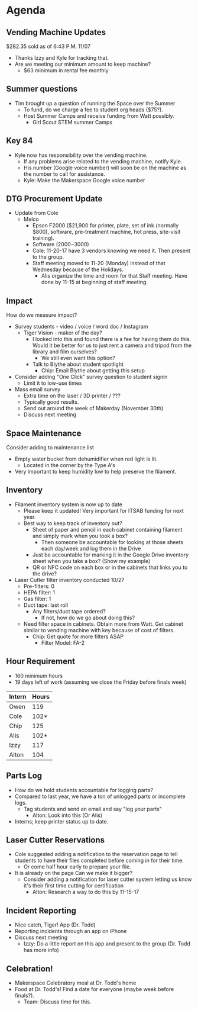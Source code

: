 # Agenda

## Vending Machine Updates
$282.35 sold as of 6:43 P.M. 11/07
- Thanks Izzy and Kyle for tracking that.
- Are we meeting our minimum amount to keep machine?
  - $63 minimum in rental fee monthly

## Summer questions
- Tim brought up a question of running the Space over the Summer
  - To fund, do we charge a fee to student org heads ($75?).
  - Host Summer Camps and receive funding from Watt possibly.
    - Girl Scout STEM summer Camps

## Key 84
- Kyle now has responsibility over the vending machine.
  - If any problems arise related to the vending machine, notify Kyle.
  - His number (Google voice number) will soon be on the machine as the number to call for assistance.
  - Kyle: Make the Makerspace Google voice number

## DTG Procurement Update
- Update from Cole
  - Melco
    - Epson F2000 ($21,900 for printer, plate, set of ink (normally $800), software, pre-treatment machine, hot press, site-visit training).
    - Software ($2000-$3000)
    - Cole: 11-20-17 have 3 vendors knowing we need it. Then present to the group.
    - Staff meeting moved to 11-20 (Monday) instead of that Wednesday because of the Holidays.
      - Alis organize the time and room for that Staff meeting. Have done by 11-15 at beginning of staff meeting.

## Impact
How do we measure impact?
- Survey students - video / voice / word doc / Instagram
    - Tiger Vision - maker of the day?
      - I looked into this and found there is a fee for having them do this. Would it be better for us to just rent a camera and tripod from the library and film ourselves?
        - We still even want this option?
      - Talk to Blythe about student spotlight
        - Chip: Email Blythe about getting this setup
- Consider adding "One Click" survey question to student signin
    - Limit it to low-use times
- Mass email survey
    - Extra time on the laser / 3D printer / ???
    - Typically good results.
    - Send out around the week of Makerday (November 30th)
    - Discuss next meeting


## Space Maintenance
Consider adding to maintenance list
- Empty water bucket from dehumidifier when red light is lit.
  - Located in the corner by the Type A's
- Very important to keep humidity low to help preserve the filament.


## Inventory
- Filament inventory system is now up to date
  - Please keep it updated! Very important for ITSAB funding for next year.
  - Best way to keep track of inventory out?
    - Sheet of paper and pencil in each cabinet containing filament and simply mark when you took a box?
      - Then someone be accountable for looking at those sheets each day/week and log them in the Drive
    - Just be accountable for marking it in the Google Drive inventory sheet when you take a box? (Show my example)
    - QR or NFC code on each box or in the cabinets that links you to the drive?
- Laser Cutter filter inventory conducted 10/27
  - Pre-filters: 0
  - HEPA filter: 1
  - Gas filter: 1
  - Duct tape: last roll
    - Any filters/duct tape ordered?
      - If not, how do we go about doing this?
  - Need filter space in cabinets. Obtain more from Watt. Get cabinet similar to vending machine with key because of cost of filters.
      - Chip: Get quote for more filters ASAP
        - Filter Model: FA-2

## Hour Requirement
- 160 minimum hours
- 19 days left of work (assuming we close the Friday before finals week)

| Intern | Hours |
|:-------|:------|
| Owen   | 119   |
| Cole   | 102*  |
| Chip   | 125   |
| Alis   | 102*  |
| Izzy   | 117   |
| Alton  | 104   |

## Parts Log
- How do we hold students accountable for logging parts?
- Compared to last year, we have a ton of unlogged parts or incomplete logs.
  - Tag students and send an email and say "log your parts"
    - Alton: Look into this (Or Alis)
- Interns; keep printer status up to date.

## Laser Cutter Reservations
- Cole suggested adding a notification to the reservation page to tell students to have their files completed before coming in for their time.
  - Or come half hour early to prepare your file.
- It is already on the page
  Can we make it bigger?
  - Consider adding a notification for laser cutter system letting us know it's their first time cutting for certification
    - Alton: Research a way to do this by 11-15-17

## Incident Reporting
- Nice catch, Tiger! App (Dr. Todd)
- Reporting incidents through an app on iPhone
- Discuss next meeting
  - Izzy: Do a little report on this app and present to the group (Dr. Todd has more info)

## Celebration!
- Makerspace Celebratory meal at Dr. Todd's home
- Food at Dr. Todd's! Find a date for everyone (maybe week before finals?).
  - Team: Discuss time for this.
